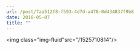 ```yaml
---
url: /post/7aa512f8-f593-4d7d-a478-0d434837f9b8
date: 2018-05-07
title: ""
---
```


<img class="img-fluid"src="/1525710814"/>
